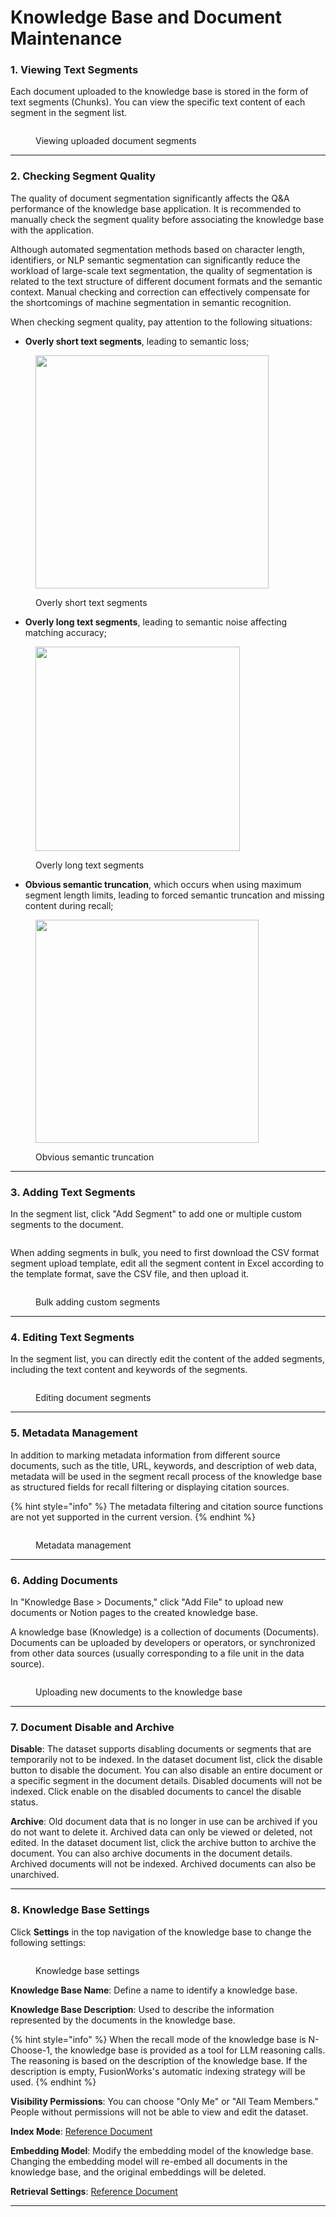 # Knowledge Base and Document Maintenance

### 1. Viewing Text Segments

Each document uploaded to the knowledge base is stored in the form of text segments (Chunks). You can view the specific text content of each segment in the segment list.

<figure><img src="../../.gitbook/assets/upload_segment.png" alt=""><figcaption><p>Viewing uploaded document segments</p></figcaption></figure>

***

### 2. Checking Segment Quality

The quality of document segmentation significantly affects the Q\&A performance of the knowledge base application. It is recommended to manually check the segment quality before associating the knowledge base with the application.

Although automated segmentation methods based on character length, identifiers, or NLP semantic segmentation can significantly reduce the workload of large-scale text segmentation, the quality of segmentation is related to the text structure of different document formats and the semantic context. Manual checking and correction can effectively compensate for the shortcomings of machine segmentation in semantic recognition.

When checking segment quality, pay attention to the following situations:

* **Overly short text segments**, leading to semantic loss;

<figure><img src="../../.gitbook/assets/guides/knowledge-base/image (183).png" alt="" width="373"><figcaption><p>Overly short text segments</p></figcaption></figure>

* **Overly long text segments**, leading to semantic noise affecting matching accuracy;

<figure><img src="../../.gitbook/assets/over_long.png" alt="" width="327"><figcaption><p>Overly long text segments</p></figcaption></figure>

* **Obvious semantic truncation**, which occurs when using maximum segment length limits, leading to forced semantic truncation and missing content during recall;

<figure><img src="../../.gitbook/assets/guides/knowledge-base/image (185).png" alt="" width="357"><figcaption><p>Obvious semantic truncation</p></figcaption></figure>

***

### 3. Adding Text Segments

In the segment list, click "Add Segment" to add one or multiple custom segments to the document.

<figure><img src="../../.gitbook/assets/addd_new.png" alt=""><figcaption></figcaption></figure>

When adding segments in bulk, you need to first download the CSV format segment upload template, edit all the segment content in Excel according to the template format, save the CSV file, and then upload it.

<figure><img src="../../.gitbook/assets/batch.png" alt=""><figcaption><p>Bulk adding custom segments</p></figcaption></figure>

***

### 4. Editing Text Segments

In the segment list, you can directly edit the content of the added segments, including the text content and keywords of the segments.

<figure><img src="../../.gitbook/assets/edit.png" alt=""><figcaption><p>Editing document segments</p></figcaption></figure>

***

### 5. Metadata Management

In addition to marking metadata information from different source documents, such as the title, URL, keywords, and description of web data, metadata will be used in the segment recall process of the knowledge base as structured fields for recall filtering or displaying citation sources.

{% hint style="info" %}
The metadata filtering and citation source functions are not yet supported in the current version.
{% endhint %}

<figure><img src="../../.gitbook/assets/metadata.png" alt=""><figcaption><p>Metadata management</p></figcaption></figure>

***

### 6. Adding Documents

In "Knowledge Base > Documents," click "Add File" to upload new documents or Notion pages to the created knowledge base.

A knowledge base (Knowledge) is a collection of documents (Documents). Documents can be uploaded by developers or operators, or synchronized from other data sources (usually corresponding to a file unit in the data source).

<figure><img src="../../.gitbook/assets/add_file.png" alt=""><figcaption><p>Uploading new documents to the knowledge base</p></figcaption></figure>

***

### 7. Document Disable and Archive

**Disable**: The dataset supports disabling documents or segments that are temporarily not to be indexed. In the dataset document list, click the disable button to disable the document. You can also disable an entire document or a specific segment in the document details. Disabled documents will not be indexed. Click enable on the disabled documents to cancel the disable status.

**Archive**: Old document data that is no longer in use can be archived if you do not want to delete it. Archived data can only be viewed or deleted, not edited. In the dataset document list, click the archive button to archive the document. You can also archive documents in the document details. Archived documents will not be indexed. Archived documents can also be unarchived.

***

### 8. Knowledge Base Settings

Click **Settings** in the top navigation of the knowledge base to change the following settings:

<figure><img src="../../.gitbook/assets/setting.png" alt=""><figcaption><p>Knowledge base settings</p></figcaption></figure>

**Knowledge Base Name**: Define a name to identify a knowledge base.

**Knowledge Base Description**: Used to describe the information represented by the documents in the knowledge base.

{% hint style="info" %}
When the recall mode of the knowledge base is N-Choose-1, the knowledge base is provided as a tool for LLM reasoning calls. The reasoning is based on the description of the knowledge base. If the description is empty, FusionWorks's automatic indexing strategy will be used.
{% endhint %}

**Visibility Permissions**: You can choose "Only Me" or "All Team Members." People without permissions will not be able to view and edit the dataset.

**Index Mode**: [Reference Document](./)

**Embedding Model**: Modify the embedding model of the knowledge base. Changing the embedding model will re-embed all documents in the knowledge base, and the original embeddings will be deleted.

**Retrieval Settings**: [Reference Document](./)

***
